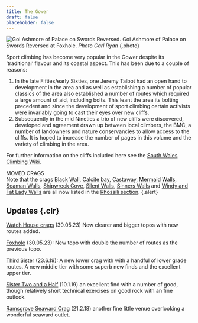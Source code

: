 ```yaml
---
title: The Gower
draft: false
placeholder: false
---
```




![Goi Ashmore of Palace on Swords Reversed.](/img/south-wales/the-gower/Swords1.jpg)
Goi Ashmore of Palace on Swords Reversed at Foxhole. _Photo Carl Ryan_
{.photo}

Sport climbing has become very popular in the Gower despite its ‘traditional’ flavour and its coastal aspect. This has been due to a couple of reasons:

1.  In the late Fifties/early Sixties, one Jeremy Talbot had an open hand to development in the area and as well as establishing a number of popular classics of the area also established a number of routes which required a large amount of aid, including bolts. This leant the area its bolting precedent and since the development of sport climbing certain activists were invariably going to cast their eyes over new cliffs.
2.  Subsequently in the mid Nineties a trio of new cliffs were discovered, developed and agreement drawn up between local climbers, the BMC, a number of landowners and nature conservancies to allow access to the cliffs. It is hoped to increase the number of pages in this volume and  the variety of climbing in the area. 

For further information on the cliffs included here see the [South Wales Climbing Wiki](https://swcw.org.uk/wiki/Category:Gower).

MOVED CRAGS  
Note that the crags [Black Wall](rhossili/black-wall/), [Calcite bay](rhossili/calcite-bay/), [Castaway](rhossili/castaway/), [Mermaid Walls](rhossili/mermaid-walls/), [Seaman Walls](rhossili/seaman-walls/), [Shipwreck Cove](rhossili/shipwreck-cove/), [Silent Walls](rhossili/silent-walls/), [Sinners Walls](rhossili/sinners-walls/) and [Windy and Fat Lady Walls](rhossili/windy-walls/) are all now listed in the [Rhossili section](rhossili/).
{.alert}



## Updates {.clr}

[Watch House crags](watch-house-crag/) (30.05.23) New clearer and bigger topos with new routes added.

[Foxhole](foxhole/) (30.05.23): New topo with double the number of routes as the previous topo.

[Third Sister](ramsgrove/third-sister/) (23.6.19): A new lower crag with with a handful of lower grade routes. A new middle tier with some superb new finds and the excellent upper tier.

[Sister Two and a Half](ramsgrove/two-and-a-half-sister/) (10.1.19) an excellent find with a number of good, though relatively short technical exercises on good rock with an fine outlook.

[Ramsgrove Seaward Crag](ramsgrove/ramsgrove-seaward-crag/) (21.2.18) another fine little venue overlooking a wonderful seaward outlet.

